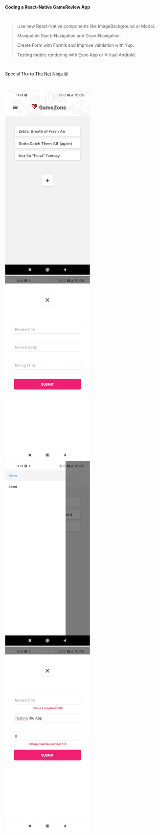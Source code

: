 **Coding a React-Native GameReview App**

<br/>

> Use new React-Native components like ImageBackground or Modal.
>
> Manipulate Stack-Navigation and Draw-Navigation.
>
> Create Form with Formik and Improve validation with Yup.
>
> Testing mobile rendering with Expo App or Virtual Android.

<br/>

Special Thx to [The Net Ninja](https://www.youtube.com/channel/UCW5YeuERMmlnqo4oq8vwUpg) 😉

<br/>

<img src='assets/Screenshot11.jpg'> &ensp; &ensp; <img src='assets/Screenshot22.jpg'> &ensp; &ensp; <img src='assets/Screenshot33.jpg'> &ensp; &ensp; <img src='assets/Screenshot44.jpg'> &ensp; &ensp;
